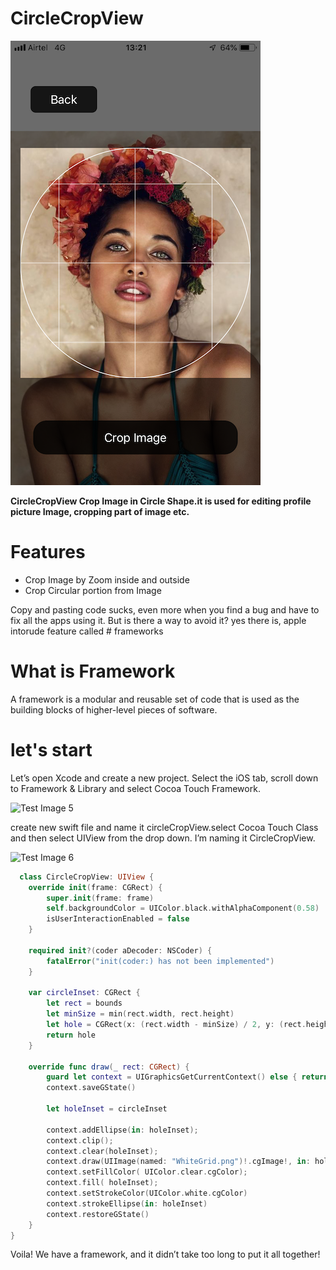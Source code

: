 # CircleCropView



![](/IMG_7664.PNG)

<div>
  <b>CircleCropView Crop Image in Circle Shape.it is used for editing profile picture Image, cropping part of image etc.</b>
  </div>

# Features

* Crop Image by Zoom inside and outside
* Crop Circular portion from Image



Copy and pasting code sucks, even more when you find a bug and have to fix all the apps using it. But is there a way to avoid it?
yes there is, apple intorude feature called # frameworks 

# What is Framework

A framework is a modular and reusable set of code that is used as the building blocks of higher-level pieces of software.

# let's start

Let’s open Xcode and create a new project. Select the iOS tab, scroll down to Framework & Library and select Cocoa Touch Framework.

![Test Image 5](https://miro.medium.com/max/624/1*AWtcOjbkA5nikOnnjQjOiQ.png)

create new swift file and name it circleCropView.select Cocoa Touch Class and then select UIView from the drop down. I’m naming it CircleCropView.

![Test Image 6](https://miro.medium.com/max/624/1*oJZtpa00tbogUvagAGFAww.png)

```swift
  class CircleCropView: UIView {
    override init(frame: CGRect) {
        super.init(frame: frame)
        self.backgroundColor = UIColor.black.withAlphaComponent(0.58)
        isUserInteractionEnabled = false
    }
    
    required init?(coder aDecoder: NSCoder) {
        fatalError("init(coder:) has not been implemented")
    }
    
    var circleInset: CGRect {
        let rect = bounds
        let minSize = min(rect.width, rect.height)
        let hole = CGRect(x: (rect.width - minSize) / 2, y: (rect.height - minSize) / 2, width: minSize, height: minSize).insetBy(dx: 15, dy: 15)
        return hole
    }
    
    override func draw(_ rect: CGRect) {
        guard let context = UIGraphicsGetCurrentContext() else { return }
        context.saveGState()
        
        let holeInset = circleInset
        
        context.addEllipse(in: holeInset);
        context.clip();
        context.clear(holeInset);
        context.draw(UIImage(named: "WhiteGrid.png")!.cgImage!, in: holeInset)
        context.setFillColor( UIColor.clear.cgColor);
        context.fill( holeInset);
        context.setStrokeColor(UIColor.white.cgColor)
        context.strokeEllipse(in: holeInset)
        context.restoreGState()
    }
}

```

Voila! We have a framework, and it didn’t take too long to put it all together!



